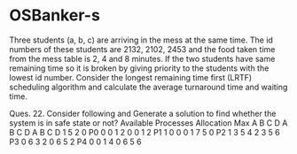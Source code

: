 # OSBanker-s
Three students (a, b, c) are arriving in the mess at the same time. The id numbers of these students are 2132, 2102, 2453 and the food taken time from the mess table is 2, 4 and 8 minutes. If the two students have same remaining time so it is broken by giving priority to the students with the lowest id number. Consider the longest remaining time first (LRTF) scheduling algorithm and calculate the average turnaround time and waiting time.

Ques. 22. Consider following and Generate a solution to find whether the system is in safe state or not?
Available	Processes	Allocation	Max
A	B	C	D		A	B	C	D	A	B	C	D
1	5	2	0	P0	0	0	1	2	0	0	1	2
	      P1	1	0	0	0	1	7	5	0
	      P2	1	3	5	4	2	3	5	6
	      P3	0	6	3	2	0	6	5	2
	      P4	0	0	1	4	0	6	5	6

